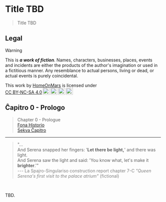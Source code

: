 Title TBD
===============================================================================

> Title TBD

Legal
-------------------------------------------------------------------------------

> [!WARNING]
> This is ***a work of fiction***.
> Names, characters, businesses, places, events and incidents
> are either the products of the author's imagination or used in a fictitious manner.
> Any resemblance to actual persons, living or dead, or actual events is purely coincidental.

<p xmlns:cc="http://creativecommons.org/ns#" >This work by <a rel="cc:attributionURL dct:creator" property="cc:attributionName" href="https://github.com/HomeOnMars">HomeOnMars</a> is licensed under <a href="https://creativecommons.org/licenses/by-nc-sa/4.0/?ref=chooser-v1" target="_blank" rel="license noopener noreferrer" style="display:inline-block;">CC BY-NC-SA 4.0<img style="height:22px!important;margin-left:3px;vertical-align:text-bottom;" src="https://mirrors.creativecommons.org/presskit/icons/cc.svg?ref=chooser-v1" alt=""><img style="height:22px!important;margin-left:3px;vertical-align:text-bottom;" src="https://mirrors.creativecommons.org/presskit/icons/by.svg?ref=chooser-v1" alt=""><img style="height:22px!important;margin-left:3px;vertical-align:text-bottom;" src="https://mirrors.creativecommons.org/presskit/icons/nc.svg?ref=chooser-v1" alt=""><img style="height:22px!important;margin-left:3px;vertical-align:text-bottom;" src="https://mirrors.creativecommons.org/presskit/icons/sa.svg?ref=chooser-v1" alt=""></a></p>

Ĉapitro 0 - Prologo
-------------------------------------------------------------------------------

> Chapter 0 - Prologue
> <br>
> [Fona Historio](../OmniCentro/Historio.md)
> <br>
> [Sekva Ĉapitro]()

-------------------------------------------------------------------------------

<blockquote>
  "...<br>
  And Serena snapped her fingers: '<b>Let there be light,</b>'
  and there was light.<br>
  And Serena saw the light and said:
  'You know what, let's make it <b>brighter</b>.'"<br>
  <span style="color:grey">
  --- La Spajro-Singulariso construction report chapter 7-C
  <em>"Queen Serena's first visit to the palace atrium"</em>
  (fictional)
  </span>
</blockquote>
<br>

TBD.
